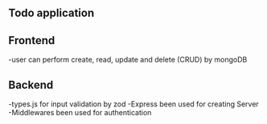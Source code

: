 ## Todo application

## Frontend
-user can perform create, read, update and delete (CRUD) by mongoDB

## Backend
-types.js for input validation by zod
-Express been used for creating Server
-Middlewares been used for authentication



